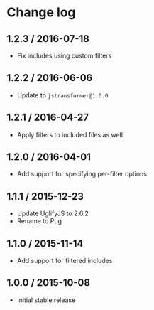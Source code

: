 # Change log

## 1.2.3 / 2016-07-18

- Fix includes using custom filters

## 1.2.2 / 2016-06-06

- Update to `jstransformer@1.0.0`

## 1.2.1 / 2016-04-27

- Apply filters to included files as well

## 1.2.0 / 2016-04-01

- Add support for specifying per-filter options

## 1.1.1 / 2015-12-23

- Update UglifyJS to 2.6.2
- Rename to Pug

## 1.1.0 / 2015-11-14

- Add support for filtered includes

## 1.0.0 / 2015-10-08

- Initial stable release
